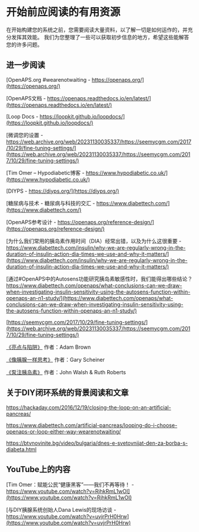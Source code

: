 # 开始前应阅读的有用资源

在开始构建您的系统之前，您需要阅读大量资料，以了解一切是如何运作的，并充分发挥其效能。 我们为您整理了一些可以获取初步信息的地方，希望这些能解答您的许多问题。

## 进一步阅读

[OpenAPS.org #wearenotwaiting - https://openaps.org/](https://openaps.org/)

[OpenAPS文档 - https://openaps.readthedocs.io/en/latest/](https://openaps.readthedocs.io/en/latest/)

[Loop Docs - https://loopkit.github.io/loopdocs/](https://loopkit.github.io/loopdocs/)

[微调您的设置 - https://web.archive.org/web/20231130035337/https://seemycgm.com/2017/10/29/fine-tuning-settings/](https://web.archive.org/web/20231130035337/https://seemycgm.com/2017/10/29/fine-tuning-settings/)

[Tim Omer – Hypodiabetic博客 - https://www.hypodiabetic.co.uk/](https://www.hypodiabetic.co.uk/)

[DIYPS - https://diyps.org/](https://diyps.org/)

[糖尿病与技术 - 糖尿病与科技的交汇 - https://www.diabettech.com/](https://www.diabettech.com/)

[OpenAPS参考设计 - https://openaps.org/reference-design/](https://openaps.org/reference-design/)

[为什么我们常用的胰岛素作用时间（DIA）经常出错，以及为什么这很重要 - https://www.diabettech.com/insulin/why-we-are-regularly-wrong-in-the-duration-of-insulin-action-dia-times-we-use-and-why-it-matters/](https://www.diabettech.com/insulin/why-we-are-regularly-wrong-in-the-duration-of-insulin-action-dia-times-we-use-and-why-it-matters/)

[通过#OpenAPS中的Autosens功能研究胰岛素敏感性时，我们能得出哪些结论？ https://www.diabettech.com/openaps/what-conclusions-can-we-draw-when-investigating-insulin-sensitivity-using-the-autosens-function-within-openaps-an-n1-study/](https://www.diabettech.com/openaps/what-conclusions-can-we-draw-when-investigating-insulin-sensitivity-using-the-autosens-function-within-openaps-an-n1-study/)

[https://seemycgm.com/2017/10/29/fine-tuning-settings/](https://web.archive.org/web/20231130035337/https://seemycgm.com/2017/10/29/fine-tuning-settings/)

[《亮点与陷阱》](https://diatribe.org/bright-spots-and-landmines/) 作者：Adam Brown

[《像胰腺一样思考》](https://amzn.eu/d/iVU0RGe) 作者：Gary Scheiner

[《泵注胰岛素》](https://amzn.eu/d/iaCsFa2) 作者：John Walsh & Ruth Roberts

## 关于DIY闭环系统的背景阅读和文章

<https://hackaday.com/2016/12/19/closing-the-loop-on-an-artificial-pancreas/>

<https://www.diabettech.com/artificial-pancreas/looping-do-i-choose-openaps-or-loop-either-way-wearenotwaiting/>

<https://btvnovinite.bg/video/bulgaria/dnes-e-svetovnijat-den-za-borba-s-diabeta.html>

## YouTube上的内容

[Tim Omer：赋能公民“健康黑客”——我们不再等待！ - https://www.youtube.com/watch?v=RjhkRmL1wOI](https://www.youtube.com/watch?v=RjhkRmL1wOI)

[与DIY胰腺系统创始人Dana Lewis的现场访谈 - https://www.youtube.com/watch?v=uvjrPrH0Hrw](https://www.youtube.com/watch?v=uvjrPrH0Hrw)